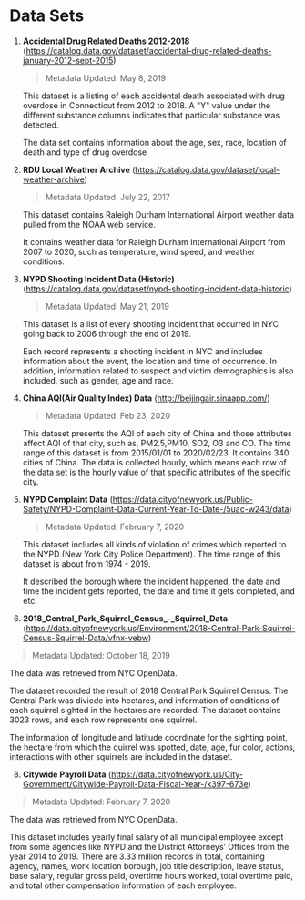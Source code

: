 # Data Sets

1. **Accidental Drug Related Deaths 2012-2018** (https://catalog.data.gov/dataset/accidental-drug-related-deaths-january-2012-sept-2015)

   > Metadata Updated: May 8, 2019

   This dataset is a listing of each accidental death associated with drug overdose in Connecticut from 2012 to 2018. A "Y" value under the different substance columns indicates that particular substance was detected.

   The data set contains information about the age, sex, race, location of death and type of drug overdose

2. **RDU Local Weather Archive** (https://catalog.data.gov/dataset/local-weather-archive)

   > Metadata Updated: July 22, 2017

   This dataset contains Raleigh Durham International Airport weather data pulled from the NOAA web service. 

   It contains weather data for Raleigh Durham International Airport from 2007 to 2020, such as temperature, wind speed, and weather conditions.

3. **NYPD Shooting Incident Data (Historic)** (https://catalog.data.gov/dataset/nypd-shooting-incident-data-historic)

   > Metadata Updated: May 21, 2019

   This dataset is a list of every shooting incident that occurred in NYC going back to 2006 through the end of 2019.

   Each record represents a shooting incident in NYC and includes information about the event, the location and time of occurrence. In addition, information related to suspect and victim demographics is also included, such as gender, age and race.
4. **China AQI(Air Quality Index) Data** (http://beijingair.sinaapp.com/)
   > Metadata Updated: Feb 23, 2020

   This dataset presents the AQI of each city of China and those attributes affect AQI of that city, such as, PM2.5,PM10, SO2, O3 and CO. The time range of this dataset is from 2015/01/01 to 2020/02/23. It contains 340 cities of China. The data is collected hourly, which means each row of the data set is the hourly value of that specific attributes of the specific city.

6. **NYPD Complaint Data** (https://data.cityofnewyork.us/Public-Safety/NYPD-Complaint-Data-Current-Year-To-Date-/5uac-w243/data)
   > Metadata Updated: February 7, 2020

   This dataset includes all kinds of violation of crimes which reported to the NYPD (New York City Police Department). The time range of this dataset is about from 1974 - 2019. 

   It described the borough where the incident happened, the date and time the incident gets reported, the date and time it gets completed, and etc. 
  
 7. **2018_Central_Park_Squirrel_Census_-_Squirrel_Data** (https://data.cityofnewyork.us/Environment/2018-Central-Park-Squirrel-Census-Squirrel-Data/vfnx-vebw)
   > Metadata Updated: October 18, 2019

   The data was retrieved from NYC OpenData.
   
   The dataset recorded the result of 2018 Central Park Squirrel Census. The Central Park was diviede into hectares, and information of conditions of each squirrel sighted in the hectares are recorded. The dataset contains 3023 rows, and each row represents one squirrel.
   
   The information of longitude and latitude coordinate for the sighting point, the hectare from which the quirrel was spotted, date, age, fur color, actions, interactions with other squirrels are included in the dataset.

 8. **Citywide Payroll Data** (https://data.cityofnewyork.us/City-Government/Citywide-Payroll-Data-Fiscal-Year-/k397-673e)
   > Metadata Updated: February 7, 2020

   The data was retrieved from NYC OpenData.
   
   This dataset includes yearly final salary of all municipal employee except from some agencies like NYPD and the District Attorneys’ Offices from the year 2014 to 2019. There are 3.33 million records in total, containing agency, names, work location borough, job title description, leave status, base salary, regular gross paid, overtime hours worked, total overtime paid, and total other compensation information of each employee.
